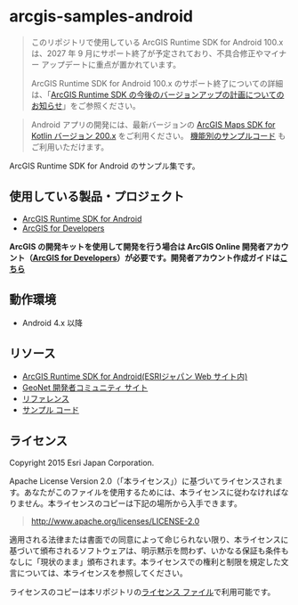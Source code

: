 # arcgis-samples-android

> このリポジトリで使用している ArcGIS Runtime SDK for Android 100.x は、2027 年 9 月にサポート終了が予定されており、不具合修正やマイナー アップデートに重点が置かれています。 
> 
> ArcGIS Runtime SDK for Android 100.x のサポート終了についての詳細は、「[ArcGIS Runtime SDK の今後のバージョンアップの計画についてのお知らせ](https://community.esri.com/t5/a/a/ta-p/1174047)」をご参照ください。 
> 

> Android アプリの開発には、最新バージョンの [ArcGIS Maps SDK for Kotlin バージョン 200.x](https://www.esrij.com/products/arcgis-maps-sdk-for-kotlin/) をご利用ください。 [機能別のサンプルコード](https://developers.arcgis.com/kotlin/sample-code/) もご利用いただけます。
 
ArcGIS Runtime SDK for Android のサンプル集です。

## 使用している製品・プロジェクト

* [ArcGIS Runtime SDK for Android](https://developers.arcgis.com/android/)
* [ArcGIS for Developers](https://developers.arcgis.com/en/)

**ArcGIS の開発キットを使用して開発を行う場合は ArcGIS Online 開発者アカウント（[ArcGIS for Developers](https://developers.arcgis.com/en/)）が必要です。開発者アカウント作成ガイドは[こちら](http://www.esrij.com/cgi-bin/wp/wp-content/uploads/documents/signup-esri-developers.pdf)**

## 動作環境

* Android 4.x 以降

## リソース

* [ArcGIS Runtime SDK for Android(ESRIジャパン Web サイト内)](http://www.esrij.com/products/arcgis-runtime-sdk-for-android/)
* [GeoNet 開発者コミュニティ サイト](https://geonet.esri.com/groups/devcom-jp)
* [リファレンス](https://developers.arcgis.com/android/latest/api-reference/reference/packages.html)
* [サンプル コード](https://developers.arcgis.com/android/latest/sample-code/sample-code.htm)

## ライセンス
Copyright 2015 Esri Japan Corporation.

Apache License Version 2.0（「本ライセンス」）に基づいてライセンスされます。あなたがこのファイルを使用するためには、本ライセンスに従わなければなりません。本ライセンスのコピーは下記の場所から入手できます。

> http://www.apache.org/licenses/LICENSE-2.0

適用される法律または書面での同意によって命じられない限り、本ライセンスに基づいて頒布されるソフトウェアは、明示黙示を問わず、いかなる保証も条件もなしに「現状のまま」頒布されます。本ライセンスでの権利と制限を規定した文言については、本ライセンスを参照してください。

ライセンスのコピーは本リポジトリの[ライセンス ファイル](./LICENSE)で利用可能です。
